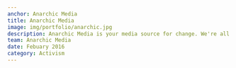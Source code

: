 ```yaml
---
anchor: Anarchic Media
title: Anarchic Media
image: img/portfolio/anarchic.jpg
description: Anarchic Media is your media source for change. We're all about music, documentaries and news that helps you be more free. check us out on [Facebook](https://www.facebook.com/anarchicmedia/)
team: Anarchic Media
date: Febuary 2016
category: Activism
---
```

